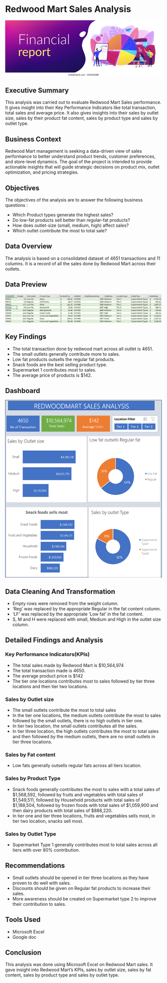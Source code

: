 # Redwood Mart Sales Analysis 
![sales header](sales_header.webp)

## Executive Summary
This analysis was carried out to evaluate Redwood Mart Sales performance. It gives insight into their Key Performance Indicators like total transaction, total sales and average price. It also gives insights into their sales by outlet size, sales by their product fat content, sales by product type and sales by outlet type.

## Business Context
Redwood Mart  management is seeking a data-driven view of sales performance to better understand product trends, customer preferences, and store-level dynamics. The goal of the project is intended to provide actionable insights that will guide strategic decisions on product mix, outlet optimization, and pricing strategies.

## Objectives
The objectives of the analysis are to answer the following business questions :
- Which Product types generate the highest sales?
- Do low-fat products sell better than regular-fat products?
- How does outlet-size (small, medium, high) affect sales?
- Which outlet contribute the most to total sale?

## Data Overview
The analysis is based on a consolidated dataset of 4651 transactions and 11  columns. It is a record of all the sales done by Redwood Mart across their outlets.

## Data Preview
![Data Preview](Data_overview.PNG)

## Key Findings
- The total transaction done by redwood mart across all outlet is 4651.
- The small outlets generally contribute more to sales.
- Low fat products outsells the regular fat products.
- Snack foods are the best selling product type.
- Supermarket 1 contributes most to sales.
- The average price of products is $142.

## Dashboard 
![Dashboard](Redwood_dashboard.png)


## Data Cleaning And Transformation
- Empty rows were removed from the weight column.
- ‘Reg’ was replaced by the appropriate Regular in the fat content column.
- ‘LF’ was replaced by the appropriate ‘Low fat’ in the fat content.
- S, M and H were replaced with small, Medium and High in the outlet size column.

## Detailed Findings and Analysis
### Key Performance Indicators(KPIs)
- The total sales made by Redwood Mart is $10,564,974
- The total transaction made is 4650.
- The average product price is $142
- The tier one locations contributes most to sales followed by tier three locations and then tier two locations.

### Sales by Outlet size
- The small outlets contribute the most to total sales
- In the tier one locations, the medium outlets contribute the most to sales followed by the small outlets, there is no high outlets in tier one.
- In tier two location, the small outlets contributes all the sales.
- In tier three location, the high outlets contributes the most to total sales and then followed by the medium outlets, there are no small outlets in tier three locations.
  
### Sales by Fat content
- Low fats generally outsells regular fats across all tiers location.
### Sales by Product Type
- Snack foods generally contributes the most to sales with a total sales of $1,568,592, followed by fruits and vegetables with total sales of $1,549,511, followed by Household products with total sales of $1,188,504, followed by frozen foods with total sales of $1,059,900 and then dairy products with total sales of $888,220.
- In tier one and tier three locations, fruits and vegetables sells most, in tier two location, snacks sell most.
  
### Sales by Outlet Type
- Supermarket Type 1 generally contributes most to total sales across all tiers with over 80% contribution.

## Recommendations
- Small outlets should be opened in tier three locations as they have proven to do well with sales.
- Discounts should be given on Regular fat products to increase their sales.
- More awareness should be created on Supermarket type 2 to improve their contribution to sales.

## Tools Used
- Microsoft Excel
- Google doc

## Conclusion
This analysis was done using Microsoft Excel on Redwood Mart sales.  It gave insight into Redwood Mart’s KPIs, sales by outlet size, sales by fat content, sales by product type and sales by outlet type.


























